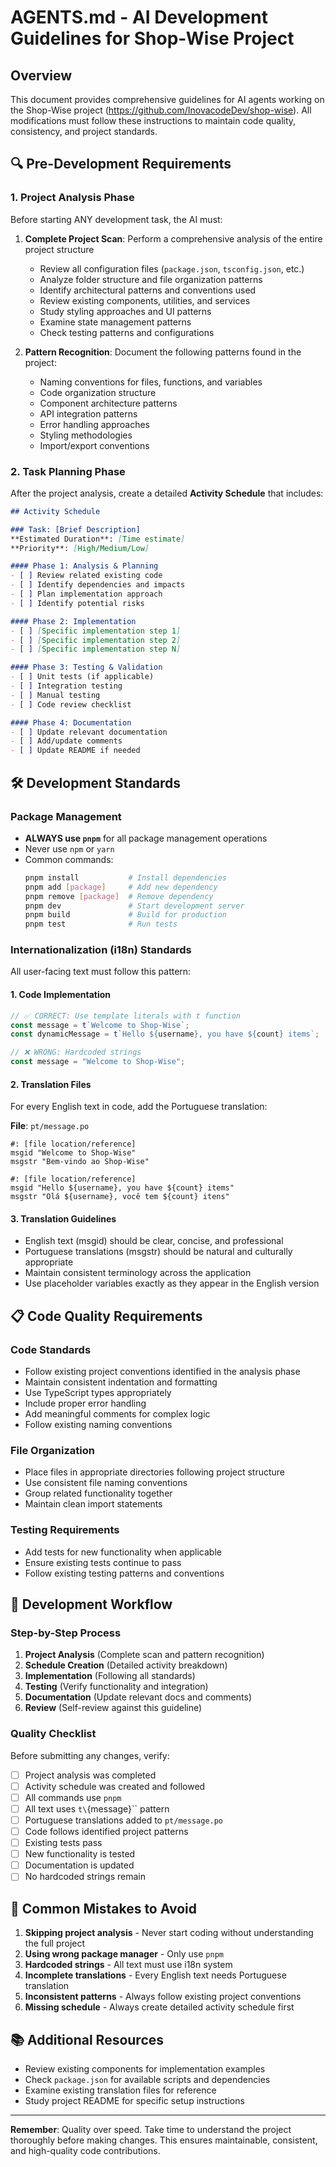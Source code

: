 # AGENTS.md - AI Development Guidelines for Shop-Wise Project

## Overview
This document provides comprehensive guidelines for AI agents working on the Shop-Wise project (https://github.com/InovacodeDev/shop-wise). All modifications must follow these instructions to maintain code quality, consistency, and project standards.

## 🔍 Pre-Development Requirements

### 1. Project Analysis Phase
Before starting ANY development task, the AI must:

1. **Complete Project Scan**: Perform a comprehensive analysis of the entire project structure
   - Review all configuration files (`package.json`, `tsconfig.json`, etc.)
   - Analyze folder structure and file organization patterns
   - Identify architectural patterns and conventions used
   - Review existing components, utilities, and services
   - Study styling approaches and UI patterns
   - Examine state management patterns
   - Check testing patterns and configurations

2. **Pattern Recognition**: Document the following patterns found in the project:
   - Naming conventions for files, functions, and variables
   - Code organization structure
   - Component architecture patterns
   - API integration patterns
   - Error handling approaches
   - Styling methodologies
   - Import/export conventions

### 2. Task Planning Phase
After the project analysis, create a detailed **Activity Schedule** that includes:

```markdown
## Activity Schedule

### Task: [Brief Description]
**Estimated Duration**: [Time estimate]
**Priority**: [High/Medium/Low]

#### Phase 1: Analysis & Planning
- [ ] Review related existing code
- [ ] Identify dependencies and impacts
- [ ] Plan implementation approach
- [ ] Identify potential risks

#### Phase 2: Implementation
- [ ] [Specific implementation step 1]
- [ ] [Specific implementation step 2]
- [ ] [Specific implementation step N]

#### Phase 3: Testing & Validation
- [ ] Unit tests (if applicable)
- [ ] Integration testing
- [ ] Manual testing
- [ ] Code review checklist

#### Phase 4: Documentation
- [ ] Update relevant documentation
- [ ] Add/update comments
- [ ] Update README if needed
```

## 🛠 Development Standards

### Package Management
- **ALWAYS use `pnpm`** for all package management operations
- Never use `npm` or `yarn`
- Common commands:
  ```bash
  pnpm install           # Install dependencies
  pnpm add [package]     # Add new dependency
  pnpm remove [package]  # Remove dependency
  pnpm dev               # Start development server
  pnpm build             # Build for production
  pnpm test              # Run tests
  ```

### Internationalization (i18n) Standards
All user-facing text must follow this pattern:

#### 1. Code Implementation
```javascript
// ✅ CORRECT: Use template literals with t function
const message = t`Welcome to Shop-Wise`;
const dynamicMessage = t`Hello ${username}, you have ${count} items`;

// ❌ WRONG: Hardcoded strings
const message = "Welcome to Shop-Wise";
```

#### 2. Translation Files
For every English text in code, add the Portuguese translation:

**File**: `pt/message.po`
```po
#: [file location/reference]
msgid "Welcome to Shop-Wise"
msgstr "Bem-vindo ao Shop-Wise"

#: [file location/reference]
msgid "Hello ${username}, you have ${count} items"
msgstr "Olá ${username}, você tem ${count} itens"
```

#### 3. Translation Guidelines
- English text (msgid) should be clear, concise, and professional
- Portuguese translations (msgstr) should be natural and culturally appropriate
- Maintain consistent terminology across the application
- Use placeholder variables exactly as they appear in the English version

## 📋 Code Quality Requirements

### Code Standards
- Follow existing project conventions identified in the analysis phase
- Maintain consistent indentation and formatting
- Use TypeScript types appropriately
- Include proper error handling
- Add meaningful comments for complex logic
- Follow existing naming conventions

### File Organization
- Place files in appropriate directories following project structure
- Use consistent file naming conventions
- Group related functionality together
- Maintain clean import statements

### Testing Requirements
- Add tests for new functionality when applicable
- Ensure existing tests continue to pass
- Follow existing testing patterns and conventions

## 🔄 Development Workflow

### Step-by-Step Process
1. **Project Analysis** (Complete scan and pattern recognition)
2. **Schedule Creation** (Detailed activity breakdown)
3. **Implementation** (Following all standards)
4. **Testing** (Verify functionality and integration)
5. **Documentation** (Update relevant docs and comments)
6. **Review** (Self-review against this guideline)

### Quality Checklist
Before submitting any changes, verify:
- [ ] Project analysis was completed
- [ ] Activity schedule was created and followed
- [ ] All commands use `pnpm`
- [ ] All text uses `t\`{message}\`` pattern
- [ ] Portuguese translations added to `pt/message.po`
- [ ] Code follows identified project patterns
- [ ] Existing tests pass
- [ ] New functionality is tested
- [ ] Documentation is updated
- [ ] No hardcoded strings remain

## 🚨 Common Mistakes to Avoid

1. **Skipping project analysis** - Never start coding without understanding the full project
2. **Using wrong package manager** - Only use `pnpm`
3. **Hardcoded strings** - All text must use i18n system
4. **Incomplete translations** - Every English text needs Portuguese translation
5. **Inconsistent patterns** - Always follow existing project conventions
6. **Missing schedule** - Always create detailed activity schedule first

## 📚 Additional Resources

- Review existing components for implementation examples
- Check `package.json` for available scripts and dependencies
- Examine existing translation files for reference
- Study project README for specific setup instructions

---

**Remember**: Quality over speed. Take time to understand the project thoroughly before making changes. This ensures maintainable, consistent, and high-quality code contributions.